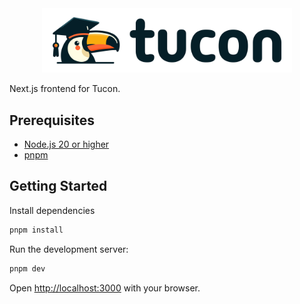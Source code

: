 <!-- Banner Image -->
<div align="center">
  <img width="400" src="public/tucon-horizontal.svg" alt="Tucon Logo" />
</div>

Next.js frontend for Tucon.

## Prerequisites

- [Node.js 20 or higher](https://nodejs.org/)
- [pnpm](https://pnpm.io/installation)

## Getting Started

Install dependencies
```bash
pnpm install
```

Run the development server:

```bash
pnpm dev
```

Open [http://localhost:3000](http://localhost:3000) with your browser.


